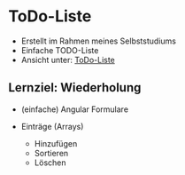 # ToDo-Liste

- Erstellt im Rahmen meines Selbststudiums
- Einfache TODO-Liste
- Ansicht unter: [ToDo-Liste](https://mandy-blaschke.de/assets/projects/todo/)

## Lernziel: Wiederholung

- (einfache) Angular Formulare

- Einträge (Arrays)
    * Hinzufügen
    * Sortieren
    * Löschen
